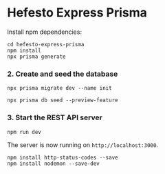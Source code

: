 # Hefesto Express Prisma

Install npm dependencies:

```
cd hefesto-express-prisma
npm install
npx prisma generate
```

</details>

### 2. Create and seed the database

```
npx prisma migrate dev --name init
```

```
npx prisma db seed --preview-feature
```

### 3. Start the REST API server

```
npm run dev
```

The server is now running on `http://localhost:3000`.

```
npm install http-status-codes --save
npm install nodemon --save-dev
```
